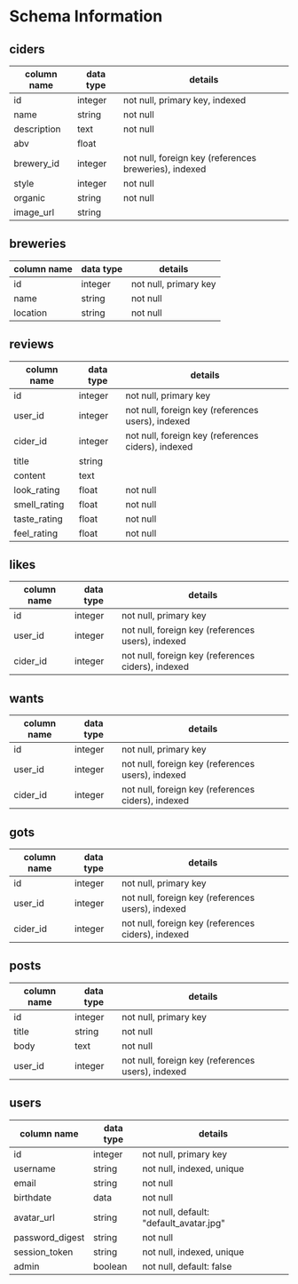 # Schema Information


## ciders
column name  | data type | details
-------------|-----------|----------------------
id           | integer   | not null, primary key, indexed
name         | string    | not null
description  | text      | not null
abv          | float     |
brewery_id   | integer   | not null, foreign key (references breweries), indexed
style        | integer   | not null
organic      | string    | not null
image_url    | string    |

## breweries
column name | data type | details
------------|-----------|-----------------------
id          | integer   | not null, primary key
name        | string    | not null
location    | string    | not null

## reviews
column name  | data type | details
-------------|-----------|----------------------
id           | integer   | not null, primary key
user_id      | integer   | not null, foreign key (references users), indexed
cider_id     | integer   | not null, foreign key (references ciders), indexed
title        | string    |
content      | text      |
look_rating  | float     | not null
smell_rating | float     | not null
taste_rating | float     | not null
feel_rating  | float     | not null

## likes
column name  | data type | details
-------------|-----------|----------------------
id           | integer   | not null, primary key
user_id      | integer   | not null, foreign key (references users), indexed
cider_id     | integer   | not null, foreign key (references ciders), indexed

## wants
column name  | data type | details
-------------|-----------|----------------------
id           | integer   | not null, primary key
user_id      | integer   | not null, foreign key (references users), indexed
cider_id     | integer   | not null, foreign key (references ciders), indexed

## gots
column name  | data type | details
-------------|-----------|----------------------
id           | integer   | not null, primary key
user_id      | integer   | not null, foreign key (references users), indexed
cider_id     | integer   | not null, foreign key (references ciders), indexed

## posts
column name | data type | details
------------|-----------|-----------------------
id          | integer   | not null, primary key
title       | string    | not null
body        | text      | not null
user_id     | integer   | not null, foreign key (references users), indexed

## users
column name     | data type | details
----------------|-----------|-----------------------
id              | integer   | not null, primary key
username        | string    | not null, indexed, unique
email           | string    | not null
birthdate       | data      | not null
avatar_url      | string    | not null, default: "default_avatar.jpg"
password_digest | string    | not null
session_token   | string    | not null, indexed, unique
admin           | boolean   | not null, default: false
